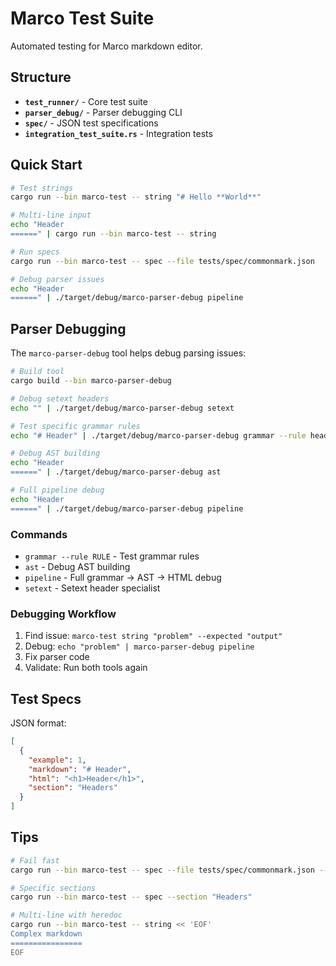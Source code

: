 # Marco Test Suite

Automated testing for Marco markdown editor.

## Structure

- **`test_runner/`** - Core test suite
- **`parser_debug/`** - Parser debugging CLI
- **`spec/`** - JSON test specifications
- **`integration_test_suite.rs`** - Integration tests

## Quick Start

```bash
# Test strings
cargo run --bin marco-test -- string "# Hello **World**"

# Multi-line input
echo "Header
======" | cargo run --bin marco-test -- string

# Run specs
cargo run --bin marco-test -- spec --file tests/spec/commonmark.json

# Debug parser issues
echo "Header
======" | ./target/debug/marco-parser-debug pipeline
```

## Parser Debugging

The `marco-parser-debug` tool helps debug parsing issues:

```bash
# Build tool
cargo build --bin marco-parser-debug

# Debug setext headers
echo "" | ./target/debug/marco-parser-debug setext

# Test specific grammar rules
echo "# Header" | ./target/debug/marco-parser-debug grammar --rule heading

# Debug AST building
echo "Header
======" | ./target/debug/marco-parser-debug ast

# Full pipeline debug
echo "Header
======" | ./target/debug/marco-parser-debug pipeline
```

### Commands

- `grammar --rule RULE` - Test grammar rules
- `ast` - Debug AST building
- `pipeline` - Full grammar → AST → HTML debug
- `setext` - Setext header specialist

### Debugging Workflow

1. Find issue: `marco-test string "problem" --expected "output"`
2. Debug: `echo "problem" | marco-parser-debug pipeline`
3. Fix parser code
4. Validate: Run both tools again

## Test Specs

JSON format:
```json
[
  {
    "example": 1,
    "markdown": "# Header",
    "html": "<h1>Header</h1>",
    "section": "Headers"
  }
]
```

## Tips

```bash
# Fail fast
cargo run --bin marco-test -- spec --file tests/spec/commonmark.json --fail-fast

# Specific sections
cargo run --bin marco-test -- spec --section "Headers"

# Multi-line with heredoc
cargo run --bin marco-test -- string << 'EOF'
Complex markdown
================
EOF
```
